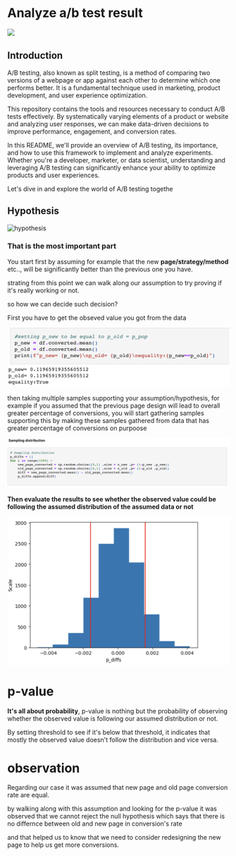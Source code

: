 # Analyze a/b test result
![](https://www.optimizely.com/contentassets/08726e145f1b4743a0ba2f30c0447b76/ab-testing.png)

## Introduction  
A/B testing, also known as split testing, is a method of comparing two versions of a webpage or app against each other to determine which one performs better. It is a fundamental technique used in marketing, product development, and user experience optimization.

This repository contains the tools and resources necessary to conduct A/B tests effectively. By systematically varying elements of a product or website and analyzing user responses, we can make data-driven decisions to improve performance, engagement, and conversion rates.

In this README, we'll provide an overview of A/B testing, its importance, and how to use this framework to implement and analyze experiments. Whether you're a developer, marketer, or data scientist, understanding and leveraging A/B testing can significantly enhance your ability to optimize products and user experiences.

Let's dive in and explore the world of A/B testing togethe


## Hypothesis 
![hypothesis](https://www.thoughtco.com/thmb/jYLML6qvzKsLQzkJmGbDOnOMk9Y=/1500x0/filters:no_upscale():max_bytes(150000):strip_icc()/null-hypothesis-vs-alternative-hypothesis-3126413-v31-5b69a6a246e0fb0025549966.png)

### That is the most important part

You start first by assuming for example that the new **page/strategy/method** etc.., will be significantly better than the previous one you have.
<br>

strating from this point we can walk along our assumption to try proving if it's really working or not.
<br>

so how we can decide such decision?
<br>

First you have to get the obseved value you got from the data 

![observed_value](images/p_new_p_old.jpg)

then taking multiple samples supporting your assumption/hypothesis, for example if you assumed that the previous page design will lead to overall greater percentage of conversions, you will start gathering samples supporting this by making these samples gathered from data that has greater percentage of conversions on purpoose

![observed_value](images/sampling_distribution.jpg)

**Then evaluate the results to see whether the observed value could be following the assumed distribution of the assumed data or not**

![observed_value](images/graph.jpg)

# p-value
**It's all about probability**, p-value is nothing but the probability of observing whether the observed value is following our assumed distribution or not. 

By setting threshold to see if it's below that threshold, it indicates that mostly the observed value doesn't follow the distribution and vice versa.

# observation 
Regarding our case it was assumed that new page and old page conversion rate are equal.

by walking along with this assumption and looking for the p-value it was observed that we cannot reject the null hypothesis which says that there is no differnce between old and new page in conversion's rate

and that helped us to know that we need to consider redesigning the new page to help us get more conversions.
